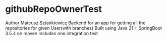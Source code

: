 # githubRepoOwnerTest
Author Mateusz Sztankiewicz
Backend for an app for getting all the repositories for given User(with branches)
Built using Java 21 + SpringBoot 3.5.4 on maven
Includes one integration test 
